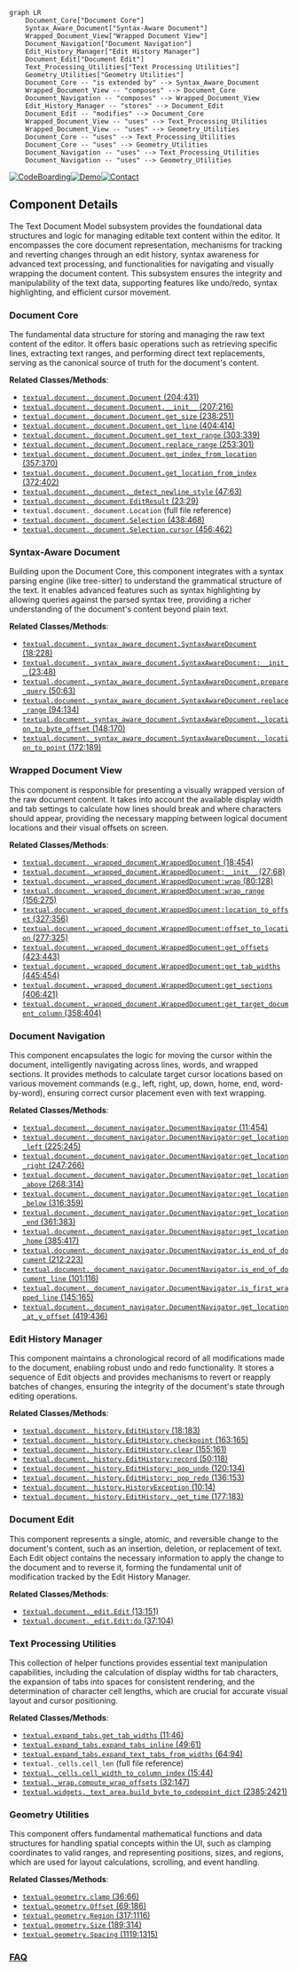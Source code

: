 ```mermaid
graph LR
    Document_Core["Document Core"]
    Syntax_Aware_Document["Syntax-Aware Document"]
    Wrapped_Document_View["Wrapped Document View"]
    Document_Navigation["Document Navigation"]
    Edit_History_Manager["Edit History Manager"]
    Document_Edit["Document Edit"]
    Text_Processing_Utilities["Text Processing Utilities"]
    Geometry_Utilities["Geometry Utilities"]
    Document_Core -- "is extended by" --> Syntax_Aware_Document
    Wrapped_Document_View -- "composes" --> Document_Core
    Document_Navigation -- "composes" --> Wrapped_Document_View
    Edit_History_Manager -- "stores" --> Document_Edit
    Document_Edit -- "modifies" --> Document_Core
    Wrapped_Document_View -- "uses" --> Text_Processing_Utilities
    Wrapped_Document_View -- "uses" --> Geometry_Utilities
    Document_Core -- "uses" --> Text_Processing_Utilities
    Document_Core -- "uses" --> Geometry_Utilities
    Document_Navigation -- "uses" --> Text_Processing_Utilities
    Document_Navigation -- "uses" --> Geometry_Utilities
```
[![CodeBoarding](https://img.shields.io/badge/Generated%20by-CodeBoarding-9cf?style=flat-square)](https://github.com/CodeBoarding/GeneratedOnBoardings)[![Demo](https://img.shields.io/badge/Try%20our-Demo-blue?style=flat-square)](https://www.codeboarding.org/demo)[![Contact](https://img.shields.io/badge/Contact%20us%20-%20contact@codeboarding.org-lightgrey?style=flat-square)](mailto:contact@codeboarding.org)

## Component Details

The Text Document Model subsystem provides the foundational data structures and logic for managing editable text content within the editor. It encompasses the core document representation, mechanisms for tracking and reverting changes through an edit history, syntax awareness for advanced text processing, and functionalities for navigating and visually wrapping the document content. This subsystem ensures the integrity and manipulability of the text data, supporting features like undo/redo, syntax highlighting, and efficient cursor movement.

### Document Core
The fundamental data structure for storing and managing the raw text content of the editor. It offers basic operations such as retrieving specific lines, extracting text ranges, and performing direct text replacements, serving as the canonical source of truth for the document's content.


**Related Classes/Methods**:

- <a href="https://github.com/Textualize/textual/blob/master/src/textual/document/_document.py#L204-L431" target="_blank" rel="noopener noreferrer">`textual.document._document.Document` (204:431)</a>
- <a href="https://github.com/Textualize/textual/blob/master/src/textual/document/_document.py#L207-L216" target="_blank" rel="noopener noreferrer">`textual.document._document.Document.__init__` (207:216)</a>
- <a href="https://github.com/Textualize/textual/blob/master/src/textual/document/_document.py#L238-L251" target="_blank" rel="noopener noreferrer">`textual.document._document.Document.get_size` (238:251)</a>
- <a href="https://github.com/Textualize/textual/blob/master/src/textual/document/_document.py#L404-L414" target="_blank" rel="noopener noreferrer">`textual.document._document.Document.get_line` (404:414)</a>
- <a href="https://github.com/Textualize/textual/blob/master/src/textual/document/_document.py#L303-L339" target="_blank" rel="noopener noreferrer">`textual.document._document.Document.get_text_range` (303:339)</a>
- <a href="https://github.com/Textualize/textual/blob/master/src/textual/document/_document.py#L253-L301" target="_blank" rel="noopener noreferrer">`textual.document._document.Document.replace_range` (253:301)</a>
- <a href="https://github.com/Textualize/textual/blob/master/src/textual/document/_document.py#L357-L370" target="_blank" rel="noopener noreferrer">`textual.document._document.Document.get_index_from_location` (357:370)</a>
- <a href="https://github.com/Textualize/textual/blob/master/src/textual/document/_document.py#L372-L402" target="_blank" rel="noopener noreferrer">`textual.document._document.Document.get_location_from_index` (372:402)</a>
- <a href="https://github.com/Textualize/textual/blob/master/src/textual/document/_document.py#L47-L63" target="_blank" rel="noopener noreferrer">`textual.document._document._detect_newline_style` (47:63)</a>
- <a href="https://github.com/Textualize/textual/blob/master/src/textual/document/_document.py#L23-L29" target="_blank" rel="noopener noreferrer">`textual.document._document.EditResult` (23:29)</a>
- `textual.document._document.Location` (full file reference)
- <a href="https://github.com/Textualize/textual/blob/master/src/textual/document/_document.py#L438-L468" target="_blank" rel="noopener noreferrer">`textual.document._document.Selection` (438:468)</a>
- <a href="https://github.com/Textualize/textual/blob/master/src/textual/document/_document.py#L456-L462" target="_blank" rel="noopener noreferrer">`textual.document._document.Selection.cursor` (456:462)</a>


### Syntax-Aware Document
Building upon the Document Core, this component integrates with a syntax parsing engine (like tree-sitter) to understand the grammatical structure of the text. It enables advanced features such as syntax highlighting by allowing queries against the parsed syntax tree, providing a richer understanding of the document's content beyond plain text.


**Related Classes/Methods**:

- <a href="https://github.com/Textualize/textual/blob/master/src/textual/document/_syntax_aware_document.py#L18-L228" target="_blank" rel="noopener noreferrer">`textual.document._syntax_aware_document.SyntaxAwareDocument` (18:228)</a>
- <a href="https://github.com/Textualize/textual/blob/master/src/textual/document/_syntax_aware_document.py#L23-L48" target="_blank" rel="noopener noreferrer">`textual.document._syntax_aware_document.SyntaxAwareDocument:__init__` (23:48)</a>
- <a href="https://github.com/Textualize/textual/blob/master/src/textual/document/_syntax_aware_document.py#L50-L63" target="_blank" rel="noopener noreferrer">`textual.document._syntax_aware_document.SyntaxAwareDocument.prepare_query` (50:63)</a>
- <a href="https://github.com/Textualize/textual/blob/master/src/textual/document/_syntax_aware_document.py#L94-L134" target="_blank" rel="noopener noreferrer">`textual.document._syntax_aware_document.SyntaxAwareDocument.replace_range` (94:134)</a>
- <a href="https://github.com/Textualize/textual/blob/master/src/textual/document/_syntax_aware_document.py#L148-L170" target="_blank" rel="noopener noreferrer">`textual.document._syntax_aware_document.SyntaxAwareDocument._location_to_byte_offset` (148:170)</a>
- <a href="https://github.com/Textualize/textual/blob/master/src/textual/document/_syntax_aware_document.py#L172-L189" target="_blank" rel="noopener noreferrer">`textual.document._syntax_aware_document.SyntaxAwareDocument._location_to_point` (172:189)</a>


### Wrapped Document View
This component is responsible for presenting a visually wrapped version of the raw document content. It takes into account the available display width and tab settings to calculate how lines should break and where characters should appear, providing the necessary mapping between logical document locations and their visual offsets on screen.


**Related Classes/Methods**:

- <a href="https://github.com/Textualize/textual/blob/master/src/textual/document/_wrapped_document.py#L18-L454" target="_blank" rel="noopener noreferrer">`textual.document._wrapped_document.WrappedDocument` (18:454)</a>
- <a href="https://github.com/Textualize/textual/blob/master/src/textual/document/_wrapped_document.py#L27-L68" target="_blank" rel="noopener noreferrer">`textual.document._wrapped_document.WrappedDocument:__init__` (27:68)</a>
- <a href="https://github.com/Textualize/textual/blob/master/src/textual/document/_wrapped_document.py#L80-L128" target="_blank" rel="noopener noreferrer">`textual.document._wrapped_document.WrappedDocument:wrap` (80:128)</a>
- <a href="https://github.com/Textualize/textual/blob/master/src/textual/document/_wrapped_document.py#L156-L275" target="_blank" rel="noopener noreferrer">`textual.document._wrapped_document.WrappedDocument:wrap_range` (156:275)</a>
- <a href="https://github.com/Textualize/textual/blob/master/src/textual/document/_wrapped_document.py#L327-L356" target="_blank" rel="noopener noreferrer">`textual.document._wrapped_document.WrappedDocument:location_to_offset` (327:356)</a>
- <a href="https://github.com/Textualize/textual/blob/master/src/textual/document/_wrapped_document.py#L277-L325" target="_blank" rel="noopener noreferrer">`textual.document._wrapped_document.WrappedDocument:offset_to_location` (277:325)</a>
- <a href="https://github.com/Textualize/textual/blob/master/src/textual/document/_wrapped_document.py#L423-L443" target="_blank" rel="noopener noreferrer">`textual.document._wrapped_document.WrappedDocument:get_offsets` (423:443)</a>
- <a href="https://github.com/Textualize/textual/blob/master/src/textual/document/_wrapped_document.py#L445-L454" target="_blank" rel="noopener noreferrer">`textual.document._wrapped_document.WrappedDocument:get_tab_widths` (445:454)</a>
- <a href="https://github.com/Textualize/textual/blob/master/src/textual/document/_wrapped_document.py#L406-L421" target="_blank" rel="noopener noreferrer">`textual.document._wrapped_document.WrappedDocument:get_sections` (406:421)</a>
- <a href="https://github.com/Textualize/textual/blob/master/src/textual/document/_wrapped_document.py#L358-L404" target="_blank" rel="noopener noreferrer">`textual.document._wrapped_document.WrappedDocument:get_target_document_column` (358:404)</a>


### Document Navigation
This component encapsulates the logic for moving the cursor within the document, intelligently navigating across lines, words, and wrapped sections. It provides methods to calculate target cursor locations based on various movement commands (e.g., left, right, up, down, home, end, word-by-word), ensuring correct cursor placement even with text wrapping.


**Related Classes/Methods**:

- <a href="https://github.com/Textualize/textual/blob/master/src/textual/document/_document_navigator.py#L11-L454" target="_blank" rel="noopener noreferrer">`textual.document._document_navigator.DocumentNavigator` (11:454)</a>
- <a href="https://github.com/Textualize/textual/blob/master/src/textual/document/_document_navigator.py#L225-L245" target="_blank" rel="noopener noreferrer">`textual.document._document_navigator.DocumentNavigator:get_location_left` (225:245)</a>
- <a href="https://github.com/Textualize/textual/blob/master/src/textual/document/_document_navigator.py#L247-L266" target="_blank" rel="noopener noreferrer">`textual.document._document_navigator.DocumentNavigator:get_location_right` (247:266)</a>
- <a href="https://github.com/Textualize/textual/blob/master/src/textual/document/_document_navigator.py#L268-L314" target="_blank" rel="noopener noreferrer">`textual.document._document_navigator.DocumentNavigator:get_location_above` (268:314)</a>
- <a href="https://github.com/Textualize/textual/blob/master/src/textual/document/_document_navigator.py#L316-L359" target="_blank" rel="noopener noreferrer">`textual.document._document_navigator.DocumentNavigator:get_location_below` (316:359)</a>
- <a href="https://github.com/Textualize/textual/blob/master/src/textual/document/_document_navigator.py#L361-L383" target="_blank" rel="noopener noreferrer">`textual.document._document_navigator.DocumentNavigator:get_location_end` (361:383)</a>
- <a href="https://github.com/Textualize/textual/blob/master/src/textual/document/_document_navigator.py#L385-L417" target="_blank" rel="noopener noreferrer">`textual.document._document_navigator.DocumentNavigator:get_location_home` (385:417)</a>
- <a href="https://github.com/Textualize/textual/blob/master/src/textual/document/_document_navigator.py#L212-L223" target="_blank" rel="noopener noreferrer">`textual.document._document_navigator.DocumentNavigator.is_end_of_document` (212:223)</a>
- <a href="https://github.com/Textualize/textual/blob/master/src/textual/document/_document_navigator.py#L101-L116" target="_blank" rel="noopener noreferrer">`textual.document._document_navigator.DocumentNavigator.is_end_of_document_line` (101:116)</a>
- <a href="https://github.com/Textualize/textual/blob/master/src/textual/document/_document_navigator.py#L145-L165" target="_blank" rel="noopener noreferrer">`textual.document._document_navigator.DocumentNavigator.is_first_wrapped_line` (145:165)</a>
- <a href="https://github.com/Textualize/textual/blob/master/src/textual/document/_document_navigator.py#L419-L436" target="_blank" rel="noopener noreferrer">`textual.document._document_navigator.DocumentNavigator.get_location_at_y_offset` (419:436)</a>


### Edit History Manager
This component maintains a chronological record of all modifications made to the document, enabling robust undo and redo functionality. It stores a sequence of Edit objects and provides mechanisms to revert or reapply batches of changes, ensuring the integrity of the document's state through editing operations.


**Related Classes/Methods**:

- <a href="https://github.com/Textualize/textual/blob/master/src/textual/document/_history.py#L18-L183" target="_blank" rel="noopener noreferrer">`textual.document._history.EditHistory` (18:183)</a>
- <a href="https://github.com/Textualize/textual/blob/master/src/textual/document/_history.py#L163-L165" target="_blank" rel="noopener noreferrer">`textual.document._history.EditHistory.checkpoint` (163:165)</a>
- <a href="https://github.com/Textualize/textual/blob/master/src/textual/document/_history.py#L155-L161" target="_blank" rel="noopener noreferrer">`textual.document._history.EditHistory.clear` (155:161)</a>
- <a href="https://github.com/Textualize/textual/blob/master/src/textual/document/_history.py#L50-L118" target="_blank" rel="noopener noreferrer">`textual.document._history.EditHistory:record` (50:118)</a>
- <a href="https://github.com/Textualize/textual/blob/master/src/textual/document/_history.py#L120-L134" target="_blank" rel="noopener noreferrer">`textual.document._history.EditHistory:_pop_undo` (120:134)</a>
- <a href="https://github.com/Textualize/textual/blob/master/src/textual/document/_history.py#L136-L153" target="_blank" rel="noopener noreferrer">`textual.document._history.EditHistory:_pop_redo` (136:153)</a>
- <a href="https://github.com/Textualize/textual/blob/master/src/textual/document/_history.py#L10-L14" target="_blank" rel="noopener noreferrer">`textual.document._history.HistoryException` (10:14)</a>
- <a href="https://github.com/Textualize/textual/blob/master/src/textual/document/_history.py#L177-L183" target="_blank" rel="noopener noreferrer">`textual.document._history.EditHistory._get_time` (177:183)</a>


### Document Edit
This component represents a single, atomic, and reversible change to the document's content, such as an insertion, deletion, or replacement of text. Each Edit object contains the necessary information to apply the change to the document and to reverse it, forming the fundamental unit of modification tracked by the Edit History Manager.


**Related Classes/Methods**:

- <a href="https://github.com/Textualize/textual/blob/master/src/textual/document/_edit.py#L13-L151" target="_blank" rel="noopener noreferrer">`textual.document._edit.Edit` (13:151)</a>
- <a href="https://github.com/Textualize/textual/blob/master/src/textual/document/_edit.py#L37-L104" target="_blank" rel="noopener noreferrer">`textual.document._edit.Edit:do` (37:104)</a>


### Text Processing Utilities
This collection of helper functions provides essential text manipulation capabilities, including the calculation of display widths for tab characters, the expansion of tabs into spaces for consistent rendering, and the determination of character cell lengths, which are crucial for accurate visual layout and cursor positioning.


**Related Classes/Methods**:

- <a href="https://github.com/Textualize/textual/blob/master/src/textual/expand_tabs.py#L11-L46" target="_blank" rel="noopener noreferrer">`textual.expand_tabs.get_tab_widths` (11:46)</a>
- <a href="https://github.com/Textualize/textual/blob/master/src/textual/expand_tabs.py#L49-L61" target="_blank" rel="noopener noreferrer">`textual.expand_tabs.expand_tabs_inline` (49:61)</a>
- <a href="https://github.com/Textualize/textual/blob/master/src/textual/expand_tabs.py#L64-L94" target="_blank" rel="noopener noreferrer">`textual.expand_tabs.expand_text_tabs_from_widths` (64:94)</a>
- `textual._cells.cell_len` (full file reference)
- <a href="https://github.com/Textualize/textual/blob/master/src/textual/_cells.py#L15-L44" target="_blank" rel="noopener noreferrer">`textual._cells.cell_width_to_column_index` (15:44)</a>
- <a href="https://github.com/Textualize/textual/blob/master/src/textual/_wrap.py#L32-L147" target="_blank" rel="noopener noreferrer">`textual._wrap.compute_wrap_offsets` (32:147)</a>
- <a href="https://github.com/Textualize/textual/blob/master/src/textual/widgets/_text_area.py#L2385-L2421" target="_blank" rel="noopener noreferrer">`textual.widgets._text_area.build_byte_to_codepoint_dict` (2385:2421)</a>


### Geometry Utilities
This component offers fundamental mathematical functions and data structures for handling spatial concepts within the UI, such as clamping coordinates to valid ranges, and representing positions, sizes, and regions, which are used for layout calculations, scrolling, and event handling.


**Related Classes/Methods**:

- <a href="https://github.com/Textualize/textual/blob/master/src/textual/geometry.py#L36-L66" target="_blank" rel="noopener noreferrer">`textual.geometry.clamp` (36:66)</a>
- <a href="https://github.com/Textualize/textual/blob/master/src/textual/geometry.py#L69-L186" target="_blank" rel="noopener noreferrer">`textual.geometry.Offset` (69:186)</a>
- <a href="https://github.com/Textualize/textual/blob/master/src/textual/geometry.py#L317-L1116" target="_blank" rel="noopener noreferrer">`textual.geometry.Region` (317:1116)</a>
- <a href="https://github.com/Textualize/textual/blob/master/src/textual/geometry.py#L189-L314" target="_blank" rel="noopener noreferrer">`textual.geometry.Size` (189:314)</a>
- <a href="https://github.com/Textualize/textual/blob/master/src/textual/geometry.py#L1119-L1315" target="_blank" rel="noopener noreferrer">`textual.geometry.Spacing` (1119:1315)</a>




### [FAQ](https://github.com/CodeBoarding/GeneratedOnBoardings/tree/main?tab=readme-ov-file#faq)